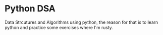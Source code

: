 # Python DSA

Data Strcutures and Algorithms using python, the reason for that is to learn python and practice some exercises where I'm rusty.
